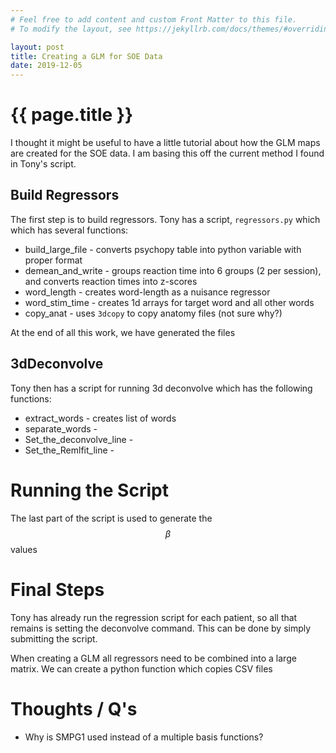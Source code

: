 ```yaml
---
# Feel free to add content and custom Front Matter to this file.
# To modify the layout, see https://jekyllrb.com/docs/themes/#overriding-theme-defaults

layout: post
title: Creating a GLM for SOE Data
date: 2019-12-05
---
```


# {{ page.title }}

I thought it might be useful to have a little tutorial about how the GLM maps are created for the SOE data. I am basing this off the current method I found in Tony's script.

## Build Regressors
The first step is to build regressors. Tony has a script, `regressors.py` which which has several functions:
 * build_large_file - converts psychopy table into python variable with proper format
 * demean_and_write - groups reaction time into 6 groups (2 per session), and converts reaction times into z-scores
 * word_length   - creates word-length as a nuisance regressor
 * word_stim_time   - creates 1d arrays for target word and all other words
 * copy_anat      - uses `3dcopy` to copy anatomy files (not sure why?)

At the end of all this work, we have generated the files

## 3dDeconvolve
Tony then has a script for running 3d deconvolve which has the following functions:
 * extract_words - creates list of words
 * separate_words - 
 * Set_the_deconvolve_line - 
 * Set_the_Remlfit_line - 

# Running the Script
The last part of the script is used to generate the $$\beta$$ values

# Final Steps
Tony has already run the regression script for each patient, so all that remains is setting the deconvolve command. This can be done by simply submitting the script.



When creating a GLM all regressors need to be combined into a large matrix. We can create a python function which copies CSV files

# Thoughts / Q's
* Why is SMPG1 used instead of a multiple basis functions?
